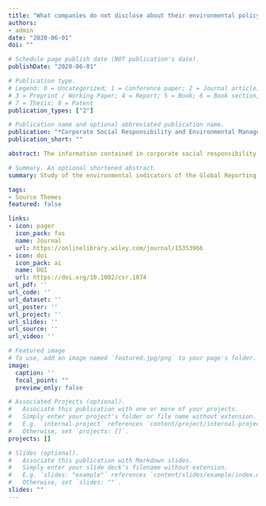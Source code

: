 ```yaml
---
title: "What companies do not disclose about their environmental policy and what institutional pressures may do to respect"
authors:
- admin
date: "2020-06-01"
doi: ""

# Schedule page publish date (NOT publication's date).
publishDate: "2020-06-01"

# Publication type.
# Legend: 0 = Uncategorized; 1 = Conference paper; 2 = Journal article;
# 3 = Preprint / Working Paper; 4 = Report; 5 = Book; 6 = Book section;
# 7 = Thesis; 8 = Patent
publication_types: ["2"]

# Publication name and optional abbreviated publication name.
publication: "*Corporate Social Responsibility and Environmental Management*, 27(3)"
publication_short: ""

abstract: The information contained in corporate social responsibility (CSR) reports is a controversial issue, and it has generated an important debate among academics regarding company disclosure strategies. Environmental matters are especially relevant given their impact on sustainable development. The present study has two objectives. The first is to determine which Global Reporting Initiative (GRI) environmental indicators are reported less frequently. The second is to predict the evolution of these indicators in light of the institutional pressures that companies try to resist. Specifically, the study of the environmental dimension of the GRI focusses on an analysis of the following: materials, energy, water, biodiversity, emissions, effluents and waste, products and services, compliance, transport, environmental assessment, and environmental grievance mechanisms. A content analysis of CSR reports from some of the world's largest companies reveals that the indicators least disclosed by companies relate to the environmental aspects of biodiversity. The dissemination of environmental indicators is influenced by normative, mimetic, and (to a lesser extent) coercive pressures. In addition, we observe that mimetic institutional pressures under a national and industrial vision influence the dissemination of environmental information. In terms of cultural dimensions, companies located in long-term, feminine, and collectivist countries tend to disseminate environmental information accordingly.

# Summary. An optional shortened abstract.
summary: Study of the environmental indicators of the Global Reporting Initiative (GRI)

tags:
- Source Themes
featured: false

links:
- icon: pager
  icon_pack: fas
  name: Journal
  url: https://onlinelibrary.wiley.com/journal/15353966
- icon: doi
  icon_pack: ai
  name: DOI
  url: https://doi.org/10.1002/csr.1874
url_pdf: ''
url_code: ''
url_dataset: ''
url_poster: ''
url_project: ''
url_slides: ''
url_source: ''
url_video: ''

# Featured image
# To use, add an image named `featured.jpg/png` to your page's folder. 
image:
  caption: ''
  focal_point: ""
  preview_only: false

# Associated Projects (optional).
#   Associate this publication with one or more of your projects.
#   Simply enter your project's folder or file name without extension.
#   E.g. `internal-project` references `content/project/internal-project/index.md`.
#   Otherwise, set `projects: []`.
projects: []

# Slides (optional).
#   Associate this publication with Markdown slides.
#   Simply enter your slide deck's filename without extension.
#   E.g. `slides: "example"` references `content/slides/example/index.md`.
#   Otherwise, set `slides: ""`.
slides: ""
---
```

